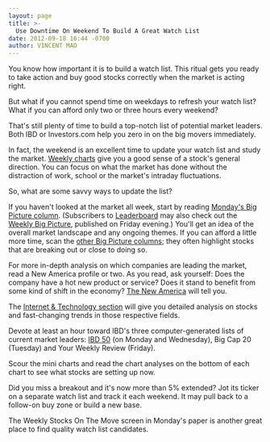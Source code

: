 ```yaml
---
layout: page
title: >-
  Use Downtime On Weekend To Build A Great Watch List
date: 2012-09-18 16:44 -0700
author: VINCENT MAO
---
```





You know how important it is to build a watch list. This ritual gets you ready to take action and buy good stocks correctly when the market is acting right.


But what if you cannot spend time on weekdays to refresh your watch list? What if you can afford only two or three hours every weekend?


That's still plenty of time to build a top-notch list of potential market leaders. Both IBD or Investors.com help you zero in on the big movers immediately.


In fact, the weekend is an excellent time to update your watch list and study the market. [Weekly charts](http://research.investors.com/ibd-charts.aspx?cht=pvc&type=daily&symbol) give you a good sense of a stock's general direction. You can focus on what the market has done without the distraction of work, school or the market's intraday fluctuations.


So, what are some savvy ways to update the list?


If you haven't looked at the market all week, start by reading [Monday's Big Picture column](http://news.investors.com/investing/big-picture.htm ). (Subscribers to [Leaderboard](http://leaderboard.investors.com/leaderboard/leaders/default.aspx) may also check out the [Weekly Big Picture](http://leaderboard.investors.com/thebigpicture/default.aspx), published on Friday evening.) You'll get an idea of the overall market landscape and any ongoing themes. If you can afford a little more time, scan the [other Big Picture columns](http://news.investors.com/investing/big-picture.htm); they often highlight stocks that are breaking out or close to doing so.


For more in-depth analysis on which companies are leading the market, read a New America profile or two. As you read, ask yourself: Does the company have a hot new product or service? Does it stand to benefit from some kind of shift in the economy? [The New America](http://news.investors.com/business/new-america.htm) will tell you.


The [Internet & Technology section](http://news.investors.com/technology.aspx?nav=NewsTechnology) will give you detailed analysis on stocks and fast-changing trends in those respective fields.


Devote at least an hour toward IBD's three computer-generated lists of current market leaders: [IBD 50](http://research.investors.com/screen-center/?start=ibd) (on Monday and Wednesday), Big Cap 20 (Tuesday) and Your Weekly Review (Friday).


Scour the mini charts and read the chart analyses on the bottom of each chart to see what stocks are setting up now.


Did you miss a breakout and it's now more than 5% extended? Jot its ticker on a separate watch list and track it each weekend. It may pull back to a follow-on buy zone or build a new base.


The Weekly Stocks On The Move screen in Monday's paper is another great place to find quality watch list candidates.




